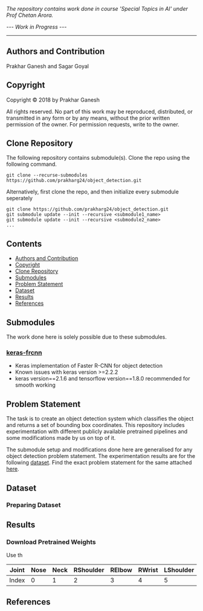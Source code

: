 *The repository contains work done in course 'Special Topics in AI' under Prof Chetan Arora.*

*--- Work in Progress ---*

-------

## Authors and Contribution
Prakhar Ganesh and Sagar Goyal

## Copyright

Copyright © 2018 by Prakhar Ganesh

All rights reserved. No part of this work may be reproduced, distributed, or transmitted in any form or by any means, without the prior written permission of the owner. For permission requests, write to the owner.

## Clone Repository

The following repository contains submodule(s). Clone the repo using the following command.
```
git clone --recurse-submodules https://github.com/prakharg24/object_detection.git
```

Alternatively, first clone the repo, and then initialize every submodule seperately
```
git clone https://github.com/prakharg24/object_detection.git
git submodule update --init --recursive <submodule1_name>
git submodule update --init --recursive <submodule2_name>
...
```

## Contents

* [Authors and Contribution](#authors-and-contribution)
* [Copyright](#copyright)
* [Clone Repository](#clone-repository)
* [Submodules](#submodules)
* [Problem Statement](#problem-statement)
* [Dataset](#dataset)
* [Results](#results)
* [References](#references)

## Submodules

The work done here is solely possible due to these submodules.

### [keras-frcnn](https://github.com/kbardool/keras-frcnn/tree/59e12699aea69fa9e15c7ec74694e43087d02240)
* Keras implementation of Faster R-CNN for object detection
* Known issues with keras version >=2.2.2
* keras version==2.1.6 and tensorflow version==1.8.0 recommended for smooth working

## Problem Statement

The task is to create an object detection system which classifies the object and returns a set of bounding box coordinates. This repository includes experimentation with different publicly available pretrained pipelines and some modifications made by us on top of it.

The submodule setup and modifications done here are generalised for any object detection problem statement. The experimentation results are for the following [dataset](https://drive.google.com/file/d/1SU5SE13_rRwHHRga0Kb86-D3wU91u7rp/view?usp=sharing). Find the exact problem statement for the same attached [here](https://github.com/prakharg24/object_detection/blob/master/Assignment.pdf).


## Dataset

### Preparing Dataset

## Results

### Download Pretrained Weights

Use th

| Joint | Nose | Neck | RShoulder | RElbow | RWrist | LShoulder | LElbow | LWrist | RHip | RKnee |
| --- | --- | --- | --- | --- | --- | --- | --- | --- | --- | --- |
| Index | 0 | 1 | 2 | 3 | 4 | 5 | 6 | 7 | 8 | 9 |

## References